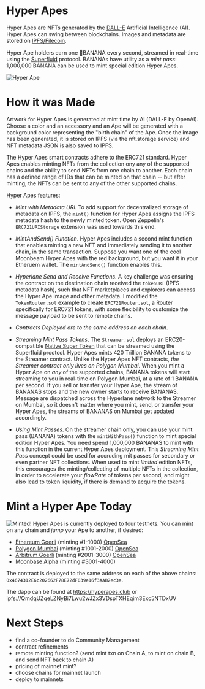 # Hyper Apes

Hyper Apes are NFTs generated by the 
[DALL-E](https://openai.com/blog/dall-e-now-available-in-beta/) Artificial Intelligence (AI). Hyper Apes can swing between blockchains. Images and metadata are stored on [IPFS/Filecoin](https://ipfs.tech/).

Hyper Ape holders earn one 🍌BANANA every second, streamed in real-time using the [Superfluid](https://www.superfluid.finance/) protocol. BANANAs have utility as a _mint pass_: 1,000,000 BANANA can be used to mint special edition Hyper Apes.

![Hyper Ape](https://hyperapes.club/images/ape.png)

# How it was Made

Artwork for Hyper Apes is generated at mint time by AI (DALL-E by OpenAI). Choose a color and an accessory and an Ape will be generated with a background color representing the "birth chain" of the Ape. Once the image has been generated, it is stored on IPFS (via the nft.storage service) and NFT metadata JSON is also saved to IPFS.

The Hyper Apes smart contracts adhere to the ERC721 standard. Hyper Apes enables minting NFTs from the collection ony any of the supported chains and the ability to send NFTs from one chain to another. Each chain has a defined range of IDs that can be minted on that chain -- but after minting, the NFTs can be sent to any of the other supported chains.

Hyper Apes features:

- *Mint with Metadata URI*. To add support for decentralized storage of metadata on IPFS, the `mint()` function for Hyper Apes assigns the IPFS metadata hash to the newly minted token. Open Zeppelin's `ERC721URIStorage` extension was used towards this end.

- *MintAndSend() Function*. Hyper Apes includes a second mint function that enables minting a new NFT and immediately sending it to another chain, in the same transaction. Suppose you want one of the cool Moonbeam Hyper Apes with the red background, but you want it in your Etheruem wallet. The `mintAndSend()` function enables this.

- *Hyperlane Send and Receive Functions*. A key challenge was ensuring the contract on the destination chain received the `tokenURI` (IPFS metadata hash), such that NFT marketplaces and explorers can access the Hyper Ape image and other metadata. I modified the `TokenRouter.sol` example to create `ERC721Router.sol`, a Router specifically for ERC721 tokens, with some flexibility to customize the message payload to be sent to remote chains.

- *Contracts Deployed are to the same address on each chain*.  

- *Streaming Mint Pass Tokens*. The `Streamer.sol` deploys an ERC20-compatible [Native Super Token](https://docs.superfluid.finance/superfluid/developers/super-tokens/super-tokens/types-of-super-tokens/native-asset-super-tokens) that can be streamed using the Superfluid prootcol. Hyper Apes mints 420 Trillion BANANA tokens to the Streamer contract. Unlike the Hyper Apes NFT contracts, _the Streamer contract only lives on Polygon Mumbai_. When you mint a Hyper Ape on _any_ of the supported chains, BANANA tokens will start streaming to you in real-time on Polygon Mumbai, at a rate of 1 BANANA per second. If you sell or transfer your Hyper Ape, the stream of BANANAS stops and the new owner starts to receive BANANAS. Message are dispatched across the Hyperlane network to the Streamer on Mumbai, so it doesn't matter where you mint, send, or transfer your Hyper Apes, the streams of BANANAS on Mumbai get updated accordingly.

- *Using Mint Passes*. On the streamer chain only, you can use your mint pass (BANANA) tokens with the `mintWithPass()` function to mint special edition Hyper Apes. You need spend 1,000,000 BANANAS to mint with this function in the current Hyper Apes deployment. This _Streaming Mint Pass_ concept could be used for accruding mit passes for secondary or even partner NFT collections. When used to mint *limited* edition NFTs, this encourages the minting/collecting of multiple NFTs in the collection, in order to accelerate your *flowRate* of tokens per second, and might also lead to token liquidity, if there is demand to acquire the tokens.

# Mint a Hyper Ape Today
![Minted!](https://hyperapes.club/images/hyper-apes-minted.png)
Hyper Apes is currently deployed to four testnets. You can mint on any chain and _jump_ your Ape to another, if desired:

- [Ethereum Goerli](https://goerli.etherscan.io/address/0x4674312E6c202662F78E72dF039e16f3AAB2ec3a) (minting #1-1000) [OpenSea](https://testnets.opensea.io/collection/hyper-apes-v62debfefr)
- [Polygon Mumbai](https://mumbai.polygonscan.com/address/0x4674312E6c202662F78E72dF039e16f3AAB2ec3a) (minting #1001-2000) [OpenSea](https://testnets.opensea.io/collection/hyper-apes-eksbxp4tjj)
- [Arbitrum Goerli](https://goerli.arbiscan.io/address/0x4674312E6c202662F78E72dF039e16f3AAB2ec3a) (minting #2001-3000) [OpenSea](https://testnets.opensea.io/collection/hyper-apes-jwtduusgn2)
- [Moonbase Alpha](https://moonbase.moonscan.io/address/0x4674312E6c202662F78E72dF039e16f3AAB2ec3a) (minting #3001-4000)

The contract is deployed to the same address on each of the above chains: `0x4674312E6c202662F78E72dF039e16f3AAB2ec3a`.

The dapp can be found at https://hyperapes.club or ipfs://QmdqUZqeLZNyBi7Lwu2wJZx3VDspTXHEqim3Exc5NTDxUV

# Next Steps
- find a co-founder to do Community Management
- contract refinements
- remote minting function? (send mint txn on Chain A, to mint on chain B, and send NFT back to chain A)
- pricing of mainnet mint?
- choose chains for mainnet launch
- deploy to mainnets
